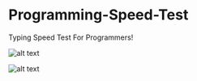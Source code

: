# Programming-Speed-Test

Typing Speed Test For Programmers!

![alt text](https://i.ibb.co/sQgZ5YP/Screenshot-2023-04-09-174034.png)

![alt text](https://i.ibb.co/sFsKL9d/Screenshot-2023-04-09-174129.png)
